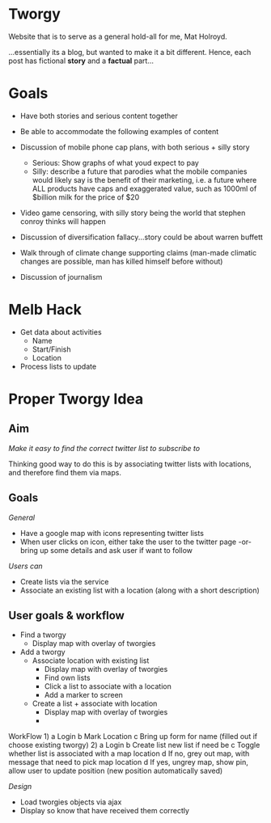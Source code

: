 Tworgy
======

Website that is to serve as a general hold-all for me, Mat Holroyd. 

...essentially its a blog, but wanted to make it a bit different. Hence, each post has fictional **story** and a **factual** part...


Goals
=====

- Have both stories and serious content together
- Be able to accommodate the following examples of content

- Discussion of mobile phone cap plans, with both serious + silly story
  - Serious: Show graphs of what youd expect to pay
  - Silly: describe a future that parodies what the mobile companies would likely say is the benefit of their marketing, i.e. a future where ALL products have caps and exaggerated value, such as 1000ml of $billion milk for the price of $20

- Video game censoring, with silly story being the world that stephen conroy thinks will happen

- Discussion of diversification fallacy...story could be about warren buffett

- Walk through of climate change supporting claims (man-made climatic changes are possible, man has killed himself before without)

- Discussion of journalism


Melb Hack
=========

- Get data about activities
  - Name
  - Start/Finish
  - Location
- Process lists to update

  
Proper Tworgy Idea
==================

Aim
---

*Make it easy to find the correct twitter list to subscribe to*

Thinking good way to do this is by associating twitter lists with locations, and therefore find them via maps.

Goals
-----

*General*
- Have a google map with icons representing twitter lists
- When user clicks on icon, either take the user to the twitter page -or- bring up some details and ask user if want to follow

*Users can*
- Create lists via the service 
- Associate an existing list with a location (along with a short description)

User goals & workflow
---------------------

* Find a tworgy 
  * Display map with overlay of tworgies
* Add a tworgy
  * Associate location with existing list
    * Display map with overlay of tworgies
    * Find own lists
    * Click a list to associate with a location
    * Add a marker to screen
  * Create a list + associate with location
    * Display map with overlay of tworgies
    * 


WorkFlow
1) 
  a Login
  b Mark Location
  c Bring up form for name (filled out if choose existing tworgy)
2) 
  a Login
  b Create list new list if need be
  c Toggle whether list is associated with a map location
  d If no, grey out map, with message that need to pick map location
  d If yes, ungrey map, show pin, allow user to update position (new position automatically saved)

*Design*
- Load tworgies objects via ajax
- Display so know that have received them correctly

  



  
  